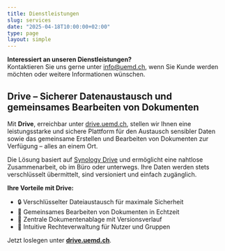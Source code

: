 ```yaml
---
title: Dienstleistungen
slug: services
date: "2025-04-18T10:00:00+02:00"
type: page
layout: simple
---
```


**Interessiert an unseren Dienstleistungen?**  
Kontaktieren Sie uns gerne unter [info@uemd.ch](mailto:info@uemd.ch), wenn Sie Kunde werden möchten oder weitere Informationen wünschen.

## Drive – Sicherer Datenaustausch und gemeinsames Bearbeiten von Dokumenten

Mit **Drive**, erreichbar unter [drive.uemd.ch](https://drive.uemd.ch), stellen wir Ihnen eine leistungsstarke und sichere Plattform für den Austausch sensibler Daten sowie das gemeinsame Erstellen und Bearbeiten von Dokumenten zur Verfügung – alles an einem Ort.

Die Lösung basiert auf [Synology Drive](https://www.synology.com/de-de/dsm/feature/drive) und ermöglicht eine nahtlose Zusammenarbeit, ob im Büro oder unterwegs. Ihre Daten werden stets verschlüsselt übermittelt, sind versioniert und einfach zugänglich.

**Ihre Vorteile mit Drive:**

- 🔒 Verschlüsselter Dateiaustausch für maximale Sicherheit
- 🤝 Gemeinsames Bearbeiten von Dokumenten in Echtzeit
- 📁 Zentrale Dokumentenablage mit Versionsverlauf
- 👥 Intuitive Rechteverwaltung für Nutzer und Gruppen

Jetzt loslegen unter **[drive.uemd.ch](https://drive.uemd.ch)**.
